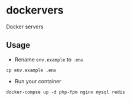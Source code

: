 # dockervers
Docker servers

## Usage

- Rename `env.example` to `.env`

```
cp env.example .env
```

- Run your container

```
docker-compse up -d php-fpm nginx mysql redis
```
